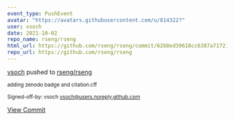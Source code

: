 ```yaml
---
event_type: PushEvent
avatar: "https://avatars.githubusercontent.com/u/814322?"
user: vsoch
date: 2021-10-02
repo_name: rseng/rseng
html_url: https://github.com/rseng/rseng/commit/62b8ed39618cc6387a71721a3c067ba8a97c2fdd
repo_url: https://github.com/rseng/rseng
---
```


<a href='https://github.com/vsoch' target='_blank'>vsoch</a> pushed to <a href='https://github.com/rseng/rseng' target='_blank'>rseng/rseng</a>

<small>adding zenodo badge and citation.cff

Signed-off-by: vsoch <vsoch@users.noreply.github.com></small>

<a href='https://github.com/rseng/rseng/commit/62b8ed39618cc6387a71721a3c067ba8a97c2fdd' target='_blank'>View Commit</a>